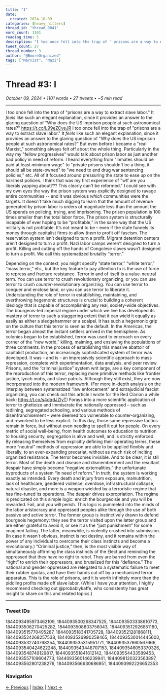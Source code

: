 ```yaml
---
title: "I"
date:
  created: 2024-10-09
categories: [heavy_hitters]
thread_id: "thread_0041"
word_count: 1101
reading_time: 5
description: "I too once fell into the trap of ' prisons are a way to extract slave labor . '"
tweet_count: 27
thread_number: 3
author: "@BmoreOrganized"
tags: ["Marxist", "Nazi"]
---
```

# Thread #3: I

*October 09, 2024 • 1101 words • 27 tweets • ~5 min read*

---

I too once fell into the trap of "prisons are a way to extract slave labor." It *feels* like such an elegant explanation, since it provides an answer to the glaring question of "Why does the US imprison people at such astronomical rates?” https://t.co/L99eZCveJR I too once fell into the trap of "prisons are a way to extract slave labor." It *feels* like such an elegant explanation, since it provides an answer to the glaring question of "Why does the US imprison people at such astronomical rates?” But even before I became a "real Marxist," something always felt off about the whole thing. Particularly in the way my "fellow progressives" would talk about prison labor as just another  bad policy in need of reform. I heard everything from "inmates should be paid at least minimum wage" to "private prisons shouldn't be a thing, it should all be state-owned" to "we need to end drug war sentencing policies," etc. All of it focused around pressuring the state to ease up on the harshest policies. I think that was my first experience of "wtf are you liberals yapping about??? This clearly can't be reformed." I could see with my own eyes the way the prison system was explicitly designed to ravage entire communities -- and it was obvious *which* communities were the targets. It doesn’t take much digging to learn that the amount of revenue generated by prison labor is orders of magnitude less than the amount the US spends on policing, trying, and imprisoning. The prison population is 100 times smaller than the total labor force. The prison system is structurally incapable of ever hoping to be “profitable,” in the same way that the US military is not profitable. It’s not meant to be – even if the state funnels its money through capitalist firms to allow *them* to profit off fascism. The reservation system isn’t designed to turn a profit. Migrant detention centers aren’t designed to turn a profit. Nazi labor camps weren’t designed to turn a profit. Killing and cutting off the hands of Congolese slaves wasn’t designed to turn a profit. We call this systematized brutality “terror.”

Depending on the context, you might specify “state terror,” “white terror,” “mass terror,” etc., but the key feature to pay attention to is the use of force to repress and fracture resistance. Terror in and of itself is a value-neutral term. You can use terror to crush revolutionary organizing, or you can use terror to crush *counter*-revolutionary organizing. You can use terror to conquer and enclose land, or you can use terror to liberate it. Understanding the role of terror in establishing, maintaining, and overthrowing hegemonic structures is crucial to building a coherent ideology that is capable of accomplishing any real, society-wide objectives. The bourgeois-led imperial regime under which we live has developed its mastery of terror to such a staggering extent that it can wield it equally as easily as either a sledgehammer or a scalpel. It has such a hegemonic grip on the culture that this terror is seen as the default. In the Americas, the terror began almost the instant settlers arrived in the hemisphere. As colonies began to be established, terror was used to encroach on every corner of the “new world,” killing, maiming, and enslaving the populations of three continents. In the process of establishing this massive abattoir of capitalist production, an increasingly sophisticated system of terror was developed. It was – and is – an impressively scientific approach to mass repression, complete with experimentation, data analysis, and peer review. Prisons, and the “criminal justice” system writ large, are a key component of the reproduction of this terror, replacing more primitive methods like frontier justice, lynch mobs, and slave patrols. Although they still exist, they are now incorporated *into* the modern framework. (For more in-depth analysis on the interplay between systematized “law enforcement” and extrajudicial fascist organizing, you can check out this article I wrote for the Red Clarion a while back: https://t.co/s4dqdJZIyT) Forays into a more scientific application of terror to ghettoize and immiserate the nationally oppressed – such as redlining, segregated schooling, and various methods of disenfranchisement – were deemed too vulnerable to counter-organizing, and reworked to be less explicit. To this day, those same repressive tactics remain in force, but without even needing to spell it out for people. On every metric of social well-being, from health outcomes to education to nutrition to housing security, segregation is alive and well, and is strictly enforced. By releasing themselves from explicitly defining their operating terms, these more “neutral” methods of oppression are able to be applied flexibly and liberally, to an ever-expanding precariat, without as much risk of inciting organized resistance. The terror becomes invisible. And to be clear, it is still terror. Most of the death and disease and dismemberment and the resultant despair have simply become “negative externalities,” the unfortunate byproducts of a system “in need of reform.” In truth, the system is working exactly as intended. Every death and injury from exposure, malnutrition, lack of healthcare, gendered violence, overdose, infrastructural collapse, natural disaster, and more is a weapon wielded by a terroristic regime that has fine-tuned its operations. The despair drives expropriation. The regime is predicated on this simple logic: enrich the bourgeoisie and you will be rewarded. Fail, and you will perish. This logic is pummeled into the minds of the labor aristocracy and oppressed peoples alike through the use of both passive and active terror. The former group is instinctively drawn to defend bourgeois hegemony: they see the terror visited upon the latter group and are either grateful to avoid it, or see it as the “just punishment” for some imagined failing. The latter, meanwhile, is violently crushed into submission. (In case it wasn't obvious, instinct is not destiny, and it remains within the power of any individual to overcome their class instincts and become a revolutionary.) “Criminal justice,” then, is the most visible way of simultaneously affirming the class instincts of the Elect and reminding the oppressed that they have no right to rebel. They are barred from even the “right” to enrich their oppressors, and brutalized for this “defiance.” The national and gender oppressed are relegated to a systematic failure to meet their rubber quotas, and have their hands cut off by a mechanized terror apparatus. This is the role of prisons, and it is worth infinitely more than the piddling profits made off slave labor. (While I have your attention, I highly recommend checking out @probablykaffe, who consistently has great insight to share on this and related topics.)

---

### Tweet IDs
1844093495973462109, 1844093500268347525, 1844093503338610773, 1844093506270425282, 1844093508803756043, 1844093512926851180, 1844093515770495287, 1844093518341705728, 1844093521281868111, 1844093524268257538, 1844093526990258465, 1844093530014445600, 1844093532740768254, 1844093535315951771, 1844093537660567666, 1844093540424622248, 1844093543448707153, 1844093546053370326, 1844093548746129817, 1844093551841612142, 1844093554433589453, 1844093557109604773, 1844093560146239941, 1844098120323563897, 1844093562801238279, 1844093566630686951, 1844093992226652353

### Navigation
[← Previous](002-*.md) | [Index](index.md) | [Next →](004-*.md)
